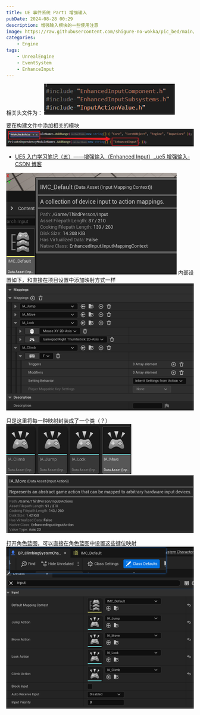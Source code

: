 ```yaml
---
title: UE 事件系统 Part1 增强输入
pubDate: 2024-08-28 00:29
description: 增强输入模块的一些使用注意
image: https://raw.githubusercontent.com/shigure-no-wokka/pic_bed/main/imgs/family_engine.jpg
categories:
    - Engine
tags:
    - UnrealEngine
    - EventSystem
    - EnhanceInput
---
```



<!--more-->


相关头文件为：
![](Assets/EnhanceInput_HeaderFile.png)

要在构建文件中添加相关的模块
![](Assets/EnhanceInput_AddModuleName.png)

- [UE5 入门学习笔记（五）——增强输入（Enhanced Input）\_ue5 增强输入-CSDN 博客](https://blog.csdn.net/qq_45523399/article/details/133592212)


![](Assets/Pasted_image_20240827003445.png)
内部设置如下，和直接在项目设置中添加映射方式一样
![](Assets/Pasted_image_20240827003534.png)

只是这里将每一种映射封装成了一个类（？）
![](Assets/Pasted_image_20240827003459.png)
![](Assets/Pasted_image_20240827003511.png)

打开角色蓝图，可以直接在角色蓝图中设置这些键位映射
![](Assets/Pasted_image_20240827003646.png)




